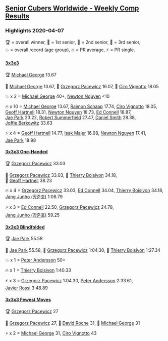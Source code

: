 <style>table {white-space: nowrap;}</style>
<link rel="stylesheet" type="text/css" href="/scw-comp/css/flags.css" />

## [Senior Cubers Worldwide - Weekly Comp Results](/scw-comp/results/)
### Highlights 2020-04-07

<span style="white-space: nowrap;">🏆 = overall winner</span>, <span style="white-space: nowrap;">🥇 = 1st senior</span>, <span style="white-space: nowrap;">🥈 = 2nd senior</span>, <span style="white-space: nowrap;">🥉 = 3rd senior</span>, <span style="white-space: nowrap;">💥 = overall record (age group)</span>, <span style="white-space: nowrap;">🔥 = PR average</span>, <span style="white-space: nowrap;">⚡ = PR single</span>.

#### [3x3x3](333.md)

<span style="white-space: nowrap;">🏆 [Michael George](../../persons/michael_george/333.md) 13.67</span>

<span style="white-space: nowrap;">🥇 [Michael George](../../persons/michael_george/333.md) 13.67</span>, <span style="white-space: nowrap;">🥈 [Grzegorz Pacewicz](../../persons/grzegorz_pacewicz/333.md) 16.07</span>, <span style="white-space: nowrap;">🥉 [Ciro Vignotto](../../persons/ciro_vignotto/333.md) 18.05</span>

💥 x 2 = <span style="white-space: nowrap;">[Michael George](../../persons/michael_george/333.md) 40+</span>, <span style="white-space: nowrap;">[Newton Nguyen](../../persons/newton_nguyen/333.md) <10</span>

🔥 x 10 = <span style="white-space: nowrap;">[Michael George](../../persons/michael_george/333.md) 13.67</span>, <span style="white-space: nowrap;">[Raimon Schaap](../../persons/raimon_schaap/333.md) 17.74</span>, <span style="white-space: nowrap;">[Ciro Vignotto](../../persons/ciro_vignotto/333.md) 18.05</span>, <span style="white-space: nowrap;">[Geoff Hartnell](../../persons/geoff_hartnell/333.md) 18.31</span>, <span style="white-space: nowrap;">[Newton Nguyen](../../persons/newton_nguyen/333.md) 18.73</span>, <span style="white-space: nowrap;">[Ed Connell](../../persons/ed_connell/333.md) 18.87</span>, <span style="white-space: nowrap;">[Jae Park](../../persons/jae_park/333.md) 23.22</span>, <span style="white-space: nowrap;">[Robert Summerfield](../../persons/robert_summerfield/333.md) 27.47</span>, <span style="white-space: nowrap;">[Daniel Smith](../../persons/daniel_smith/333.md) 28.38</span>, <span style="white-space: nowrap;">[Joffie Berkowitz](../../persons/joffie_berkowitz/333.md) 33.63</span>

⚡ x 4 = <span style="white-space: nowrap;">[Geoff Hartnell](../../persons/geoff_hartnell/333.md) 14.77</span>, <span style="white-space: nowrap;">[Isak Majer](../../persons/isak_majer/333.md) 16.98</span>, <span style="white-space: nowrap;">[Newton Nguyen](../../persons/newton_nguyen/333.md) 17.41</span>, <span style="white-space: nowrap;">[Jae Park](../../persons/jae_park/333.md) 18.98</span>

#### [3x3x3 One-Handed](333oh.md)

<span style="white-space: nowrap;">🏆 [Grzegorz Pacewicz](../../persons/grzegorz_pacewicz/333oh.md) 33.03</span>

<span style="white-space: nowrap;">🥇 [Grzegorz Pacewicz](../../persons/grzegorz_pacewicz/333oh.md) 33.03</span>, <span style="white-space: nowrap;">🥈 [Thierry Boisivon](../../persons/thierry_boisivon/333oh.md) 34.18</span>, <span style="white-space: nowrap;">🥉 [Geoff Hartnell](../../persons/geoff_hartnell/333oh.md) 38.23</span>

🔥 x 4 = <span style="white-space: nowrap;">[Grzegorz Pacewicz](../../persons/grzegorz_pacewicz/333oh.md) 33.03</span>, <span style="white-space: nowrap;">[Ed Connell](../../persons/ed_connell/333oh.md) 34.04</span>, <span style="white-space: nowrap;">[Thierry Boisivon](../../persons/thierry_boisivon/333oh.md) 34.18</span>, <span style="white-space: nowrap;">[Jang Junho (장준호)](../../persons/jang_junho/333oh.md) 1:06.79</span>

⚡ x 3 = <span style="white-space: nowrap;">[Ed Connell](../../persons/ed_connell/333oh.md) 22.50</span>, <span style="white-space: nowrap;">[Grzegorz Pacewicz](../../persons/grzegorz_pacewicz/333oh.md) 24.78</span>, <span style="white-space: nowrap;">[Jang Junho (장준호)](../../persons/jang_junho/333oh.md) 59.25</span>

#### [3x3x3 Blindfolded](333bf.md)

<span style="white-space: nowrap;">🏆 [Jae Park](../../persons/jae_park/333bf.md) 55.58</span>

<span style="white-space: nowrap;">🥇 [Jae Park](../../persons/jae_park/333bf.md) 55.58</span>, <span style="white-space: nowrap;">🥈 [Grzegorz Pacewicz](../../persons/grzegorz_pacewicz/333bf.md) 1:04.30</span>, <span style="white-space: nowrap;">🥉 [Thierry Boisivon](../../persons/thierry_boisivon/333bf.md) 1:27.34</span>

💥 x 1 = <span style="white-space: nowrap;">[Peter Andersson](../../persons/peter_andersson/333bf.md) 50+</span>

🔥 x 1 = <span style="white-space: nowrap;">[Thierry Boisivon](../../persons/thierry_boisivon/333bf.md) 1:40.33</span>

⚡ x 3 = <span style="white-space: nowrap;">[Grzegorz Pacewicz](../../persons/grzegorz_pacewicz/333bf.md) 1:04.30</span>, <span style="white-space: nowrap;">[Peter Andersson](../../persons/peter_andersson/333bf.md) 2:33.61</span>, <span style="white-space: nowrap;">[Javier Rossi](../../persons/javier_rossi/333bf.md) 3:48.89</span>

#### [3x3x3 Fewest Moves](333fm.md)

<span style="white-space: nowrap;">🏆 [Grzegorz Pacewicz](../../persons/grzegorz_pacewicz/333fm.md) 27</span>

<span style="white-space: nowrap;">🥇 [Grzegorz Pacewicz](../../persons/grzegorz_pacewicz/333fm.md) 27</span>, <span style="white-space: nowrap;">🥈 [David Roche](../../persons/david_roche/333fm.md) 31</span>, <span style="white-space: nowrap;">🥈 [Michael George](../../persons/michael_george/333fm.md) 31</span>

⚡ x 2 = <span style="white-space: nowrap;">[Michael George](../../persons/michael_george/333fm.md) 31</span>, <span style="white-space: nowrap;">[Ciro Vignotto](../../persons/ciro_vignotto/333fm.md) 43</span>


<!-- Global site tag (gtag.js) - Google Analytics -->
<script async src="https://www.googletagmanager.com/gtag/js?id=UA-86348435-3"></script>
<script>window.dataLayer = window.dataLayer || []; function gtag() {dataLayer.push(arguments);} gtag('js', new Date()); gtag('config', 'UA-86348435-3');</script>
